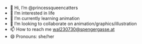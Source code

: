 - 👋 Hi, I’m @princessqueencatters
- 👀 I’m interested in life
- 🌱 I’m currently learning animation
- 💞️ I’m looking to collaborate on animation/graphics/illustration
- 📫 How to reach me wal230730@spengergasse.at
- 😄 Pronouns: she/her

<!---
princessqueencatters/princessqueencatters is a ✨ special ✨ repository because its `README.md` (this file) appears on your GitHub profile.
You can click the Preview link to take a look at your changes.
--->

